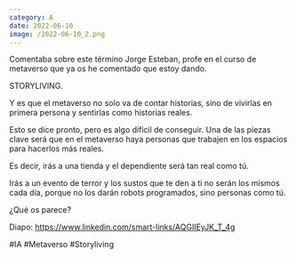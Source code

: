 ```yaml
--- 
category: A 
date: 2022-06-10 
image: /2022-06-10_2.png 
--- 
```


Comentaba sobre este término Jorge Esteban, profe en el curso de metaverso que ya os he comentado que estoy dando. 

STORYLIVING.

Y es que el metaverso no solo va de contar historias, sino de vivirlas en primera persona y sentirlas como historias reales.

Esto se dice pronto, pero es algo difícil de conseguir. Una de las piezas clave será que en el metaverso haya personas que trabajen en los espacios para hacerlos más reales.

Es decir, irás a una tienda y el dependiente será tan real como tú. 

Irás a un evento de terror y los sustos que te den a ti no serán los mismos cada día, porque no los darán robots programados, sino personas como tú. 

¿Qué os parece?

Diapo: https://www.linkedin.com/smart-links/AQGIIEyJK_T_4g

#IA #Metaverso #Storyliving